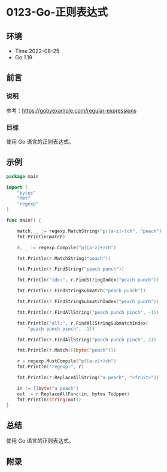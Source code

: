 # 0123-Go-正则表达式

## 环境

- Time 2022-08-25
- Go 1.19

## 前言

### 说明

参考：<https://gobyexample.com/regular-expressions>

### 目标

使用 Go 语言的正则表达式。

## 示例

```go
package main

import (
	"bytes"
	"fmt"
	"regexp"
)

func main() {

	match, _ := regexp.MatchString("p([a-z]+)ch", "peach")
	fmt.Println(match)

	r, _ := regexp.Compile("p([a-z]+)ch")

	fmt.Println(r.MatchString("peach"))

	fmt.Println(r.FindString("peach punch"))

	fmt.Println("idx:", r.FindStringIndex("peach punch"))

	fmt.Println(r.FindStringSubmatch("peach punch"))

	fmt.Println(r.FindStringSubmatchIndex("peach punch"))

	fmt.Println(r.FindAllString("peach punch pinch", -1))

	fmt.Println("all:", r.FindAllStringSubmatchIndex(
		"peach punch pinch", -1))

	fmt.Println(r.FindAllString("peach punch pinch", 2))

	fmt.Println(r.Match([]byte("peach")))

	r = regexp.MustCompile("p([a-z]+)ch")
	fmt.Println("regexp:", r)

	fmt.Println(r.ReplaceAllString("a peach", "<fruit>"))

	in := []byte("a peach")
	out := r.ReplaceAllFunc(in, bytes.ToUpper)
	fmt.Println(string(out))
}
```

## 总结

使用 Go 语言的正则表达式。

## 附录
